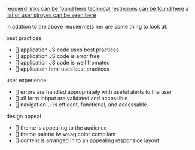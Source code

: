
[requierd links can be found here](./delivery-reqierments.md)
[technical restricions can be found here](./technical-requierments.md)
[a list of user stroyes can be seen here](./user-stories.md)

in addtion to the above requiermets her are some thing to look at:

best practices
- [] application JS code uses best practices
- [] application JS code is error free
- [] application JS code is well fromated
- [] applicatoin html uses best practices

user experience
- [] errors are handled appropriately with useful alerts to the user
- [] all form inbput are validated and accessible
- [] navigation ui is efficent, functional, and accessable

design appeal
- [] theme is appealing to the audience
- [] theme palette iw wcag color compliant
- [] content is arranged in to an appealing responsice layout
